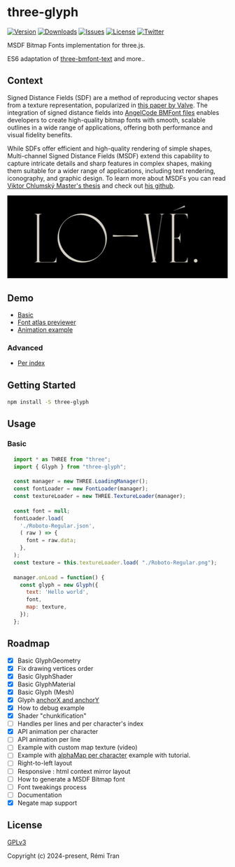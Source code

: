 # three-glyph

<p>
  <a href="https://www.npmjs.com/package/three-glyph"><img src="https://img.shields.io/npm/v/three-glyph" alt="Version"></a>
  <a href="https://www.npmjs.com/package/three-glyph"><img src="https://img.shields.io/npm/dy/three-glyph" alt="Downloads"></a>
  <a href="https://github.com/trinketmage/three-glyph/issues"><img src="https://img.shields.io/github/issues/trinketmage/three-glyph" alt="Issues"></a>
  <a href="https://github.com/trinketmage/three-glyph/blob/main/LICENSE"><img src="https://img.shields.io/github/license/trinketmage/three-glyph" alt="License"></a>
  <a href="https://twitter.com/remuemeninge"><img src="https://img.shields.io/twitter/follow/remuemeninge?style=social" alt="Twitter"></a>
</p>

MSDF Bitmap Fonts implementation for three.js.

ES6 adaptation of [three-bmfont-text](https://github.com/Experience-Monks/three-bmfont-text) and more..

## Context

Signed Distance Fields (SDF) are a method of reproducing vector shapes from a texture representation, popularized in [this paper by Valve](https://steamcdn-a.akamaihd.net/apps/valve/2007/SIGGRAPH2007_AlphaTestedMagnification.pdf). The integration of signed distance fields into [AngelCode BMFont files](https://www.angelcode.com/products/bmfont/) enables developers to create high-quality bitmap fonts with smooth, scalable outlines in a wide range of applications, offering both performance and visual fidelity benefits.

While SDFs offer efficient and high-quality rendering of simple shapes, Multi-channel Signed Distance Fields (MSDF) extend this capability to capture intricate details and sharp features in complex shapes, making them suitable for a wider range of applications, including text rendering, iconography, and graphic design.
To learn more about MSDFs you can read [Viktor Chlumský Master's thesis](https://github.com/Chlumsky/msdfgen/files/3050967/thesis.pdf) and check out [his github](https://github.com/Chlumsky/msdfgen).

[![image description](love.png)](https://three-glyph-examples.web.app/)

## Demo
 * [Basic](https://codepen.io/trinketmage/full/NWJJQWJ)
 * [Font atlas previewer](https://codepen.io/trinketmage/pen/KKEGOjx)
 * [Animation example](https://thre-glyph-animate-tool.web.app/)

### Advanced
 * [Per index](https://codepen.io/trinketmage/full/yLwwwKr)

## Getting Started
```sh
npm install -S three-glyph
```

## Usage

### Basic
```js
  import * as THREE from "three";
  import { Glyph } from "three-glyph";
  
  const manager = new THREE.LoadingManager();
  const fontLoader = new FontLoader(manager);
  const textureLoader = new THREE.TextureLoader(manager);

  const font = null;
  fontLoader.load(
    './Roboto-Regular.json',
    ( raw ) => {
      font = raw.data;
    },
  );
  const texture = this.textureLoader.load( "./Roboto-Regular.png");
  
  manager.onLoad = function() {
    const glyph = new Glyph({
      text: 'Hello world',
      font,
      map: texture,
    });
  };
```

## Roadmap
 * [x] Basic GlyphGeometry
 * [x] Fix drawing vertices order
 * [x] Basic GlyphShader
 * [x] Basic GlyphMaterial
 * [x] Basic Glyph (Mesh)
 * [x] Glyph [anchorX and anchorY](https://protectwise.github.io/troika/troika-three-text/#anchorx)
 * [x] How to debug example
 * [x] Shader "chunkification"
 * [ ] Handles per lines and per character's index
 * [x] API animation per character
 * [ ] API animation per line
 * [ ] Example with custom map texture (video)
 * [ ] Example with [alphaMap per character](https://thre-glyph-animate-tool.web.app/) example with tutorial.
 * [ ] Right-to-left layout
 * [ ] Responsive : html context mirror layout
 * [ ] How to generate a MSDF Bitmap font
 * [ ] Font tweakings process
 * [ ] Documentation
 * [x] Negate map support

## License

[GPLv3](https://www.gnu.org/licenses/gpl-3.0.html)

Copyright (c) 2024-present, Rémi Tran
